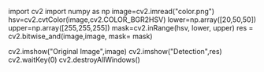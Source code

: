 import cv2
import numpy as np
image=cv2.imread("color.png")
hsv=cv2.cvtColor(image,cv2.COLOR_BGR2HSV)
lower=np.array([20,50,50])
upper=np.array([255,255,255])
mask=cv2.inRange(hsv, lower, upper)
res = cv2.bitwise_and(image,image, mask= mask)

cv2.imshow("Original Image",image)
cv2.imshow("Detection",res)
cv2.waitKey(0)
cv2.destroyAllWindows()

